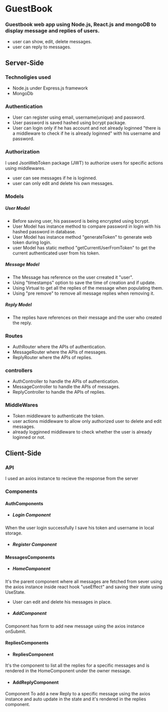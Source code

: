 # GuestBook
### Guestbook web app using Node.js, React.js and mongoDB to display message and replies of users.
- user can show, edit, delete messages.
- user can reply to messages.

## Server-Side
### Technoligies used
- Node.js under Express.js framework
- MongoDb
### Authentication
- User can register using email, username(unique) and password.
- User password is saved hashed using bcrypt package.
- User can login only if he has account and not already loginned "there is a middleware to check if he is already loginned" with his username and password.
### Authorization 
I used JsonWebToken package (JWT) to authorize users for specific actions using middlewares.
- user can see messages if he is loginned.
- user can only edit and delete his own messages.
### Models
##### User Model
- Before saving user, his password is being encrypted using bcrypt.
- User Model has instance method to compare password in login with his hashed password in database.
- User Model has instance method "generateToken" to generate web token during login.
- user Model has static method "getCurrentUserFromToken" to get the current authenticated user from his token.
##### Message Model
- The Message has reference on the user crreated it "user".
- Using "timestamps" option to save the time of creation and if update.
- Using Virtual to get all the replies of the message when populating them.
- Using "pre remove" to remove all message replies when removing it.
##### Reply Model
- The replies have references on their message and the user who created the reply.

### Routes
- AuthRouter where the APIs of authentication.
- MessageRouter where the APIs of messages.
- ReplyRouter where the APIs of replies.

### controllers
- AuthController to handle the APIs of authentication.
- MessageController to handle the APIs of messages.
- ReplyController to handle the APIs of replies.
### MiddleWares
- Token middleware to authenticate the token.
- user actions middleware to allow only authorized user to delete and edit messages.
- already logginned middleware to check whether the user is already loginned or not.

## Client-Side
### API
I used an axios instance to recieve the response from the server
### Components
#### AuthComponents
- ##### Login Component
When the user login successfully I save his token and username in local storage.
- ##### Register Component

#### MessagesComponents
- ##### HomeComponent 
It's the parent component where all messages are fetched from sever using the axios instance inside react hook "useEffect" and saving their state using  UseState.
- User can edit and delete his messages in place.
- ##### AddComponent
Component has form to add new message using the axios instance onSubmit.

#### RepliesComponents
- #### RepliesComponent
It's the component to list all the replies for a specific messages and is rendered in the HomeComponent under the owner message.
- #### AddReplyComponent
Component To add a new Reply to a specific message using the axios instance and auto update in the state and it's rendered in the replies component.

